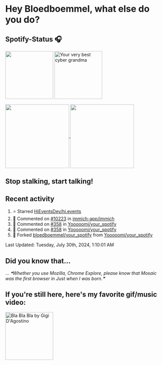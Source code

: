 # Hey Bloedboemmel, what else do you do? 
## Spotify-Status 🎧
<p float="left" >
  <img src="https://novatorem-amber-nine.vercel.app/api/spotify" height="150px"/>
  <img alt="Your very best cyber grandma" src="https://thekenyonthrill.files.wordpress.com/2013/10/44-grandma-computer-e1381195849436.jpg" height="150px"/>
</p>

<a href="https://github.com/bloedboemmel">
  <img align="center" src="https://letstrys-bloedboemmel.vercel.app/api/?username=bloedboemmel&show_icons=true&theme=radical" height="200"/>
  
</a>

<a href="https://github.com/bloedboemmel">
  <img align="center" src="https://letstrys-bloedboemmel.vercel.app/api/top-langs/?username=bloedboemmel&theme=radical"  height="200"/>
</a>


## Stop stalking, start talking!
## Recent activity
<!--RECENT_ACTIVITY:start-->
1. ⭐ Starred [HiEventsDev/hi.events](https://github.com/HiEventsDev/hi.events)
2. 💬 Commented on [#10223](https://github.com/immich-app/immich/issues/10223#issuecomment-2163523796) in [immich-app/immich](https://github.com/immich-app/immich)
3. 💬 Commented on [#358](https://github.com/Yooooomi/your_spotify/issues/358#issuecomment-1993882684) in [Yooooomi/your_spotify](https://github.com/Yooooomi/your_spotify)
4. 💬 Commented on [#358](https://github.com/Yooooomi/your_spotify/issues/358#issuecomment-1993875682) in [Yooooomi/your_spotify](https://github.com/Yooooomi/your_spotify)
5. 🔱 Forked [bloedboemmel/your_spotify](https://github.com/bloedboemmel/your_spotify) from [Yooooomi/your_spotify](https://github.com/Yooooomi/your_spotify)
<!--RECENT_ACTIVITY:end-->

<!--RECENT_ACTIVITY:last_update-->
Last Updated: Tuesday, July 30th, 2024, 1:10:01 AM
<!--RECENT_ACTIVITY:last_update_end-->


## Did you know that...
... <!--STARTS_HERE_QUOTE_README-->
<i>❝Whether you use Mozilla, Chrome Explore, please know that Mosaic was the first browser in  Just when I was born.❞</i>
<!--ENDS_HERE_QUOTE_README-->


## If you're still here, here's my favorite gif/music video:

<a href="https://www.youtube.com/watch?v=Hrph2EW9VjY">
  <img alt="Bla Bla Bla by Gigi D'Agostino" src="../img/BlaBlaBla.gif" height="150px"/>
</a>
